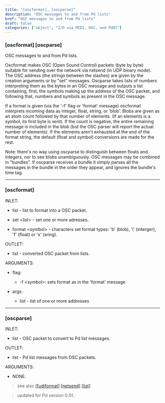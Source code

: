 ```yaml
---
title: "[oscformat], [oscparse]"
description: "OSC messages to and from Pd lists"
bref: "OSC messages to and from Pd lists"
draft: false
categories: ["object", "I/O via MIDI, OSC, and FUDI"]
---
```


### [oscformat] [oscparse]

OSC messages to and from Pd lists.

Oscformat makes OSC (Open Sound Control) packets (byte by byte) suitable for sending over the network via netsend (in UDP binary mode). The OSC address (the strings between the slashes) are given by the creation arguments or by "set" messages. Oscparse takes lists of numbers interpreting them as the bytes in an OSC message and outputs a list containing, first, the symbols making up the address of the OSC packet, and following that, numbers and symbols as present in the OSC message.

If a format is given (via the '-f' flag or 'format' message) oscformat interprets incoming data as integer, float, string, or 'blob'. Blobs are given as an atom count followed by that number of elements. (If an elements is a symbol, its first byte is sent). If the count is negative, the entire remaining message is included in the blob (but the OSC parser will report the actual number of elements). If the elements aren't exhausted at the end of the format string, the default (float and symbol) conversions are made for the rest.

Note: there's no way using oscparse to distinguish between floats and integers, nor to see blobs unambiguously. OSC messages may be combined in "bundles". If oscparse receives a bundle it simply parses all the messages in the bundle in the order they appear, and ignores the bundle's time tag.

------------------

### [oscformat]

INLET:

- list - list to format into a OSC packet.

- set &lt;list&gt; - set one or more adresses.

- format &lt;symbol&gt; - characters set format types: 'b' (blob),  'i' (interger),  'f' (float) or 's' (sring).

OUTLET:

- list - converted OSC packet from lists.

ARGUMENTS:

- flag:

  - -f &lt;symbol&gt;: sets format as in the 'format' message

- args:

  - list - list of one or more addresses



----------------------

### [oscparse] 

INLET:

- list - OSC packet to convert to Pd list messages.

OUTLET:

- list - Pd list messages from OSC packets.

ARGUMENTS:

- NONE.
 
> see also [[fudiformat]](../fudi-format-parse) [[netsend]](../#) [[list]](../list) 
 
> updated for Pd version 0.51.
 